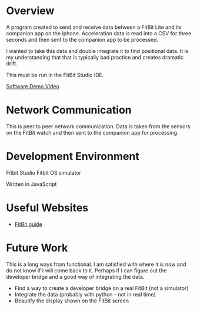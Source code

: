 # Overview

A program created to send and receive data between a FitBit Lite and its companion app on the Iphone. Acceleration data is read into a CSV for three seconds and then sent to the companion app to be processed. 

I wanted to take this data and double integrate it to find positional data. It is my understanding that that is typically bad practice and creates dramatic drift. 

This must be run in the FitBit Studio IDE.


[Software Demo Video](https://www.youtube.com/watch?v=C7C7EeUDpM8)

# Network Communication

This is peer to peer network communication. Data is taken from the sensors on the FitBit watch and then sent to the companion app for processing.

# Development Environment

Fitbit Studio 
Fitbit OS simulator

Written in JavaScript

# Useful Websites

* [FitBit guide](https://dev.fitbit.com/build/reference/web-api/)


# Future Work

This is a long ways from functional. I am satisfied with where it is now and do not know if I will come back to it. Perhaps if I can figure out the developer bridge and a good way of integrating the data. 

* Find a way to create a developer bridge on a real FitBit (not a simulator)
* Integrate the data (probably with python - not in real time)
* Beautify the display shown on the FitBit screen